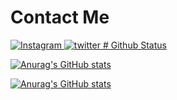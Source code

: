 # Contact Me 
<a href="https://instagram.com/t8qu_/">
<img alt="Instagram" src="https://img.shields.io/badge/i0.wf%20-%23E4405F.svg?&style=for-the-badge&logo=Instagram&logoColor=white"/>
<a href="https://twitter.com/OpHacker77">
<img alt="twitter" src="https://img.shields.io/badge/i0.wf%20-%23E4405F.svg?&style=for-the-badge&logo=twitter&logoColor=white"/>
# Github Status 

![Anurag's GitHub stats](https://github-readme-stats.vercel.app/api?username=KalidOp&show_icons=true&theme=radical)

![Anurag's GitHub stats](https://github-readme-stats.vercel.app/api/top-langs/?username=KalidOp&layout=compact&theme=radical)
